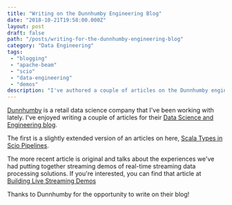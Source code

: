 ```yaml
---
title: "Writing on the Dunnhumby Engineering Blog"
date: "2018-10-21T19:58:00.000Z"
layout: post
draft: false
path: "/posts/writing-for-the-dunnhumby-engineering-blog"
category: "Data Engineering"
tags:
 - "blogging"
 - "apache-beam"
 - "scio"
 - "data-engineering"
 - "demos"
description: "I've authored a couple of articles on the Dunnhumby engineering blog."
---
```


[Dunnhumby](https://www.dunnhumby.com) is a retail data science company that I've been working with lately.
I've enjoyed writing a couple of articles for their [Data Science and Engineering blog](https://medium.com/dunnhumby-data-science-engineering).

The first is a slightly extended version of an articles on here, [Scala Types in Scio Pipelines](https://medium.com/dunnhumby-data-science-engineering/scala-types-in-scio-pipelines-973a499f1db2).

The more recent article is original and talks about the experiences we've had putting together streaming demos of real-time streaming data processing solutions.
If you're interested, you can find that article at
[Building Live Streaming Demos](https://medium.com/dunnhumby-data-science-engineering/building-live-streaming-demos-ece9515efc4d)

Thanks to Dunnhumby for the opportunity to write on their blog!
